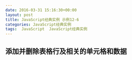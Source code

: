 ```yaml
---
date: 2016-03-31 15:16:30+00:00
layout: post
title: JavaScript经典实例 示例12-6
categories: JavaScript经典实例
tags:  JavaScript  JavaScript经典实例
---
```


添加并删除表格行及相关的单元格和数据
----------------

<html>
    <head>
        <title>Adding and Removing Elements</title>
        <style type="text/css">
            table
            {
                border-collapse: collapse;
            }
            
            td, th
            {
                padding: 5px;
                border: 1px solid #ccc;
            }
            
            tr:nth-child(2n+1)
            {
                background-color: #efe;
            }
            
        </style>
        <script type="text/javascript">
            window.onload = function() {
                var values = new Array(3),
                    mixed = document.getElementById('mixed'),
                    
                // IE7需要tbody
                    tbody = document.createElement('tbody');
                
                values[0] = [123.45, 'apple', true];
                values[1] = [65, 'banana', false];
                values[2] = [1034.99, 'cherry', false];
                
                // 针对每个外围数组行
                for (var i = 0; i < values.length; i++) {
                    var tr = document.createElement('tr');
                    
                    // 针对每个内部数组单元格
                    // 创建td，然后，附加文本
                    for (var j = 0; j < values[i].length; j++) {
                        var td = document.createElement('td'),
                            txt = document.createTextNode(values[i][j]);
                            
                        td.appendChild(txt);
                        tr.appendChild(td);
                    }
                    
                    // 绑定事件处理程序
                    tr.onclick = prunerow;
                    
                    // 把行附加到表
                    tbody.appendChild(tr);
                    mixed.appendChild(tbody);
                }
                
            }
            
            function prunerow(){
                var parent = this.parentNode,
                    oldrow = parent.removeChild(this),
                    datastring = '';
                
                for (var i = 0; i < oldrow.childNodes.length; i++) {
                    var cell = oldrow.childNodes[i];
                    
                    datastring += cell.firstChild.data + ' ';
                }
                
                alert('removed' + datastring);
            }
            
        </script>
    </head>
    <body>
        <table id="mixed">
            <tr>
                <th>Value One</th>
                <th>Value Two</th>
                <th>Value Three</th>
            </tr>
        </table>
    </body>
</html>

源码如下：

``` javascript
<!DOCTYPE html>
<html>
    <head>
        <title>Adding and Removing Elements</title>
        <style type="text/css">
            table
            {
                border-collapse: collapse;
            }
            
            td, th
            {
                padding: 5px;
                border: 1px solid #ccc;
            }
            
            tr:nth-child(2n+1)
            {
                background-color: #efe;
            }
            
        </style>
        <script type="text/javascript">
            window.onload = function() {
                var values = new Array(3),
                    mixed = document.getElementById('mixed'),
                    
                // IE7需要tbody
                    tbody = document.createElement('tbody');
                
                values[0] = [123.45, 'apple', true];
                values[1] = [65, 'banana', false];
                values[2] = [1034.99, 'cherry', false];
                
                // 针对每个外围数组行
                for (var i = 0; i < values.length; i++) {
                    var tr = document.createElement('tr');
                    
                    // 针对每个内部数组单元格
                    // 创建td，然后，附加文本
                    for (var j = 0; j < values[i].length; j++) {
                        var td = document.createElement('td'),
                            txt = document.createTextNode(values[i][j]);
                            
                        td.appendChild(txt);
                        tr.appendChild(td);
                    }
                    
                    // 绑定事件处理程序
                    tr.onclick = prunerow;
                    
                    // 把行附加到表
                    tbody.appendChild(tr);
                    mixed.appendChild(tbody);
                }
                
            }
            
            function prunerow(){
                var parent = this.parentNode,
                    oldrow = parent.removeChild(this),
                    datastring = '';
                
                for (var i = 0; i < oldrow.childNodes.length; i++) {
                    var cell = oldrow.childNodes[i];
                    
                    datastring += cell.firstChild.data + ' ';
                }
                
                alert('removed' + datastring);
            }
            
        </script>
    </head>
    <body>
        <table id="mixed">
            <tr>
                <th>Value One</th>
                <th>Value Two</th>
                <th>Value Three</th>
            </tr>
        </table>
    </body>
</html>
``` 
